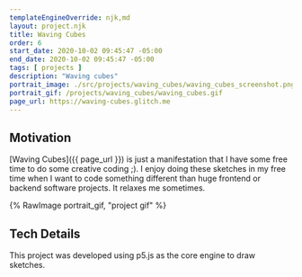 ```yaml
---
templateEngineOverride: njk,md
layout: project.njk
title: Waving Cubes
order: 6
start_date: 2020-10-02 09:45:47 -05:00
end_date: 2020-10-02 09:45:47 -05:00
tags: [ projects ]
description: "Waving cubes"
portrait_image: ./src/projects/waving_cubes/waving_cubes_screenshot.png	
portrait_gif: /projects/waving_cubes/waving_cubes.gif	
page_url: https://waving-cubes.glitch.me
---
```


## Motivation

[Waving Cubes]({{ page_url }}) is just a manifestation that I have some free time to do 
some creative coding ;). I enjoy doing these sketches in my free time when I want to code something different than huge frontend or backend software projects. It relaxes me sometimes. 

{% RawImage portrait_gif, "project gif" %}

## Tech Details

This project was developed using p5.js as the core engine to draw sketches.

